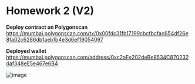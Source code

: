 # Homework 2 (V2)

**Deploy contract on Polygonscan**
https://mumbai.polygonscan.com/tx/0x00fdc31fb17199cbcfbcfac654df26e8fa02c6286db1aeb1b4e3d6ef19054097

**Deployed wallet**
https://mumbai.polygonscan.com/address/0xc2aFe202deBe8534C870232daf348eE5e467e6B4


![image](https://github.com/crypto12345678910/Homework-2-_V2/assets/143939441/8dff697a-7d80-4156-b3c1-02c4a75873d5)
